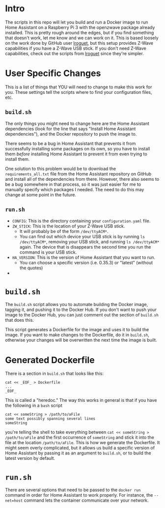 # Intro
The scripts in this repo will let you build and run a Docker image to run Home Assistant on a Raspberry Pi 3 with the openzwave package already installed. This is pretty rough around the edges, but if you find something that doesn't work, let me know and we can work on it. This is based loosely on the work done by GitHub user [lroguet](https://github.com/lroguet/rpi-home-assistant), but this setup provides Z-Wave capabilities if you have a Z-Wave USB stick. If you don't need Z-Wave capabilities, check out the scripts from [lroguet](https://github.com/lroguet/rpi-home-assistant) since they're simpler.

# User Specific Changes
This is a list of things that YOU will need to change to make this work for you. These settings tell the scripts where to find your configuration files, etc.

## `build.sh`
The only things you might need to change here are the Home Assistant dependencies (look for the line that says "Install Home Assistant dependencies"), and the Docker repository to push the image to. 

There seems to be a bug in Home Assistant that prevents it from successfully installing some packages on its own, so you have to install them *before* installing Home Assistant to prevent it from even trying to install them.

One solution to this problem would be to download the `requirements_all.txt` file from the Home Assistant repository on GitHub and install all of the dependencies from there. However, there also seems to be a bug somewhere in that process, so it was just easier for me to manually specify which packages I needed. The need to do this may change at some point in the future.

## `run.sh`

- `CONFIG`: This is the directory containing your `configuration.yaml` file.
- `ZW_STICK`: This is the location of your Z-Wave USB stick. 
    - It will probably be of the form `/dev/ttyACM*`. 
    - You can find out which device your USB stick is by running `ls /dev/ttyACM*`, removing your USB stick, and running `ls /dev/ttyACM*` again. The device that is disappears the second time you run the command is your USB stick.
- `HA_VERSION`: This is the version of Home Assistant that you want to run.
    - You can choose a specific version (i.e. 0.35.3) or "latest" (without the quotes)
- 

# `build.sh`
The `build.sh` script allows you to automate building the Docker image, tagging it, and pushing it to the Docker Hub. If you don't want to push your image to the Docker Hub, you can just comment out the section of `build.sh` that does this. 

This script generates a Dockerfile for the image and uses it to build the image. If you want to make changes to the Dockerfile, do it in `build.sh`, otherwise your changes will be overwritten the next time the image is built.

# Generated Dockerfile
There is a section in `build.sh` that looks like this:

    cat << _EOF_ > Dockerfile
    ...
    _EOF_

This is called a "heredoc." The way this works in general is that if you have the following in a `bash` script

    cat << someString > /path/to/aFile
    some text possibly spanning several lines
    someString

you're telling the shell to take everything between `cat << someString > /path/to/aFile` and the first occurrence of `someString` and stick it into the file at the location `/path/to/aFile`. This is how we generate the Dockerfile. It might seem overly complicated, but it allows us build a specific version of Home Assistant by passing it as an argument to `build.sh`, or to build the latest version by default.

# `run.sh`
There are several options that need to be passed to the `docker run` command in order for Home Assistant to work properly. For instance, the `--net=host` command lets the container communicate over your network. 

